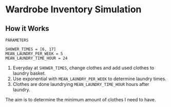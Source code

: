 # Wardrobe Inventory Simulation

## How it Works

```
PARAMETERS

SHOWER_TIMES = [6, 17]
MEAN_LAUNDRY_PER_WEEK = 5
MEAN_LAUNDRY_TIME_HOUR = 24
```

 1. Everyday at `SHOWER_TIMES`, change clothes and add used clothes to laundry 
    basket.
 2. Use exponential with `MEAN_LAUNDRY_PER_WEEK` to determine laundry times.
 3. Clothes are done laundrying `MEAN_LAUNDRY_TIME_HOUR` hours after laundry.

The aim is to determine the minimum amount of clothes I need to have.
